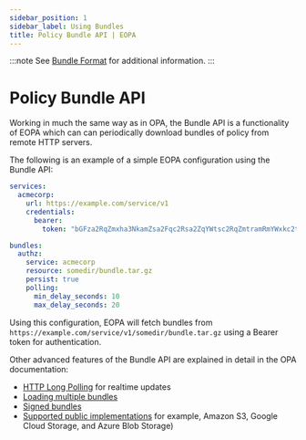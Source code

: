 ```yaml
---
sidebar_position: 1
sidebar_label: Using Bundles
title: Policy Bundle API | EOPA
---
```


:::note
See [Bundle Format](/eopa/explanation/bundle-format) for additional information.
:::


# Policy Bundle API

Working in much the same way as in OPA, the Bundle API is a functionality of EOPA which can can periodically download bundles of policy from remote HTTP servers.

The following is an example of a simple EOPA configuration using the Bundle API:

```yaml
services:
  acmecorp:
    url: https://example.com/service/v1
    credentials:
      bearer:
        token: "bGFza2RqZmxha3NkamZsa2Fqc2Rsa2ZqYWtsc2RqZmtramRmYWxkc2tm"

bundles:
  authz:
    service: acmecorp
    resource: somedir/bundle.tar.gz
    persist: true
    polling:
      min_delay_seconds: 10
      max_delay_seconds: 20
```

Using this configuration, EOPA will fetch bundles from `https://example.com/service/v1/somedir/bundle.tar.gz` using a Bearer token for authentication.

Other advanced features of the Bundle API are explained in detail in the OPA documentation:

- [HTTP Long Polling](https://www.openpolicyagent.org/docs/management-bundles/#http-long-polling) for realtime updates
- [Loading multiple bundles](https://www.openpolicyagent.org/docs/management-bundles/#multiple-sources-of-policy-and-data)
- [Signed bundles](https://www.openpolicyagent.org/docs/management-bundles/#signing)
- [Supported public implementations](https://www.openpolicyagent.org/docs/management-bundles/#implementations) for example, Amazon S3, Google Cloud Storage, and Azure Blob Storage)
